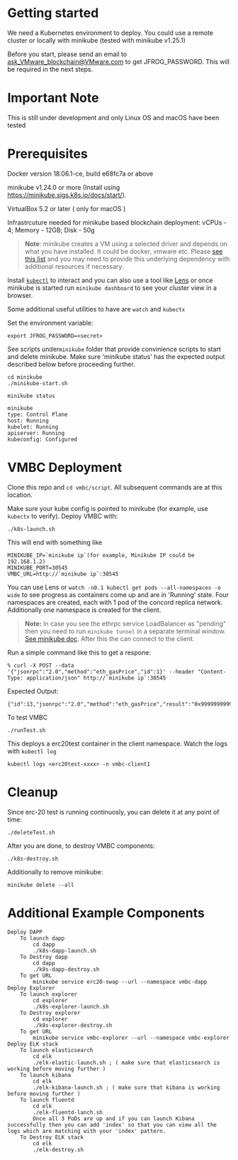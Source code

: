 # Getting started
We need a Kubernetes environment to deploy. You could use a remote cluster or locally with minikube (tested with minikube v1.25.1)

Before you start, please send an email to ask_VMware_blockchain@VMware.com to get JFROG_PASSWORD. This will be required in the next steps.

# Important Note
This is still under development and only Linux OS and macOS have been tested

# Prerequisites
Docker version 18.06.1-ce, build e68fc7a or above

minikube v1.24.0 or more (Install using https://minikube.sigs.k8s.io/docs/start/). 

VirtualBox 5.2 or later ( only for macOS )


Infrastrcuture needed for minikube based blockchain deployment: vCPUs - 4; Memory - 12GB;  Disk - 50g

> **Note**: minikube creates a VM using a selected driver and depends on what you have installed. It could be docker, vmware etc. Please [see this list](https://minikube.sigs.k8s.io/docs/drivers/) and you may need to provide this underlying dependency with additional resources if necessary.


Install [`kubectl`](https://kubernetes.io/docs/tasks/tools/) to interact and you can also use a tool like [Lens](https://k8slens.dev/) or once minikube is started run `minikube dashboard` to see your cluster view in a browser.


Some additional useful utilities to have are `watch` and `kubectx`

Set the environment variable:
```
export JFROG_PASSWORD=<secret>
```
See scripts under`minikube` folder that provide convinience scripts to start and delete minikube. Make sure 'minikube status' has the expected output described below before proceeding further.

```
cd minikube 
./minikube-start.sh

minikube status 
 
minikube
type: Control Plane
host: Running
kubelet: Running
apiserver: Running
kubeconfig: Configured

```


# VMBC Deployment

Clone this repo and `cd vmbc/script`. All subsequent commands are at this location.

Make sure your kube config is pointed to minikube (for example, use `kubectx` to verify). Deploy VMBC with:
```
./k8s-launch.sh
```

This will end with something like
```
MINIKUBE_IP=`minikube ip`(for example, Minikube IP could be 192.168.1.2)
MINIKUBE_PORT=30545
VMBC_URL=http://`minikube ip`:30545
```

You can use Lens or `watch -n0.1 kubectl get pods --all-namespaces -o wide` to see progress as containers come up and are in 'Running' state. Four namespaces are created, each with 1 pod of the concord replica network. Additionally one namespace is created for the client.

> **Note:** In case you see the ethrpc service LoadBalancer as "pending" then you need to run `minikube tunnel` in a separate terminal window. [See minikube doc](https://minikube.sigs.k8s.io/docs/handbook/accessing/#using-minikube-tunnel). After this the can connect to the client.

Run a simple command like this to get a respone:
```
% curl -X POST --data '{"jsonrpc":"2.0","method":"eth_gasPrice","id":1}' --header "Content-Type: application/json" http://`minikube ip`:30545
```
Expected Output:
```
{"id":13,"jsonrpc":"2.0","method":"eth_gasPrice","result":"0x9999999999"}
```
        
To test VMBC 
```
./runTest.sh
```
This deploys a erc20test container in the client namespace. Watch the logs with `kubectl log` 
```
kubectl logs <erc20test-xxxx> -n vmbc-client1 
```

# Cleanup

Since erc-20 test is running continuosly, you can delete it at any point of time:
```
./deleteTest.sh
```

After you are done, to destroy VMBC components:
```
./k8s-destroy.sh
```

Additionally to remove minikube:
```
minikube delete --all
```

# Additional Example Components
    Deploy DAPP
        To launch dapp
            cd dapp
            ./k8s-dapp-launch.sh
        To Destroy dapp
            cd dapp
            ./k8s-dapp-destroy.sh
        To get URL
            minikube service erc20-swap --url --namespace vmbc-dapp
    Deploy Explorer
        To launch explorer
            cd explorer
            ./k8s-explorer-launch.sh
        To Destroy explorer
            cd explorer
            ./k8s-explorer-destroy.sh
        To get URL
            minikube service vmbc-explorer --url --namespace vmbc-explorer
    Deploy ELK stack
        To launch elasticsearch
            cd elk
            ./elk-elastic-launch.sh ; ( make sure that elasticsearch is working before moving further )
        To launch kibana
            cd elk
            ./elk-kibana-launch.sh ; ( make sure that kibana is working before moving further )
        To launch fluentd
            cd elk
            ./elk-fluentd-lanch.sh
            Once all 3 PoDs are up and if you can launch Kibana successfully then you can add 'index' so that you can view all the logs which are matching with your 'index' pattern.
        To Destroy ELK stack
            cd elk
            ./elk-destroy.sh
